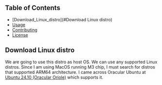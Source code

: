 ## Table of Contents

- [Download_Linux_distro](#Download Linux distro)
- [Usage](#usage)
- [Contributing](#contributing)
- [License](#license)

## Download Linux distro 
We are going to use this distro as host OS. 
We can use any supported Linux distros. Since I am using MacOS running M3 chip, I must search for distros that supported ARM64 architecture. 
I came across Oracular Ubuntu at [Ubuntu 24.10 (Oracular Oriole)](https://cdimage.ubuntu.com/releases/oracular/release/) which supports it.
